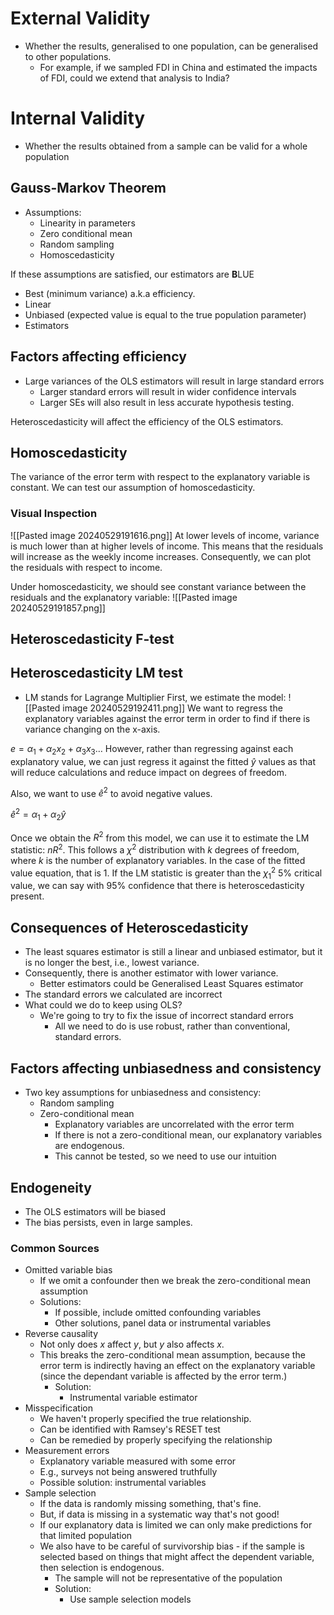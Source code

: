 # External Validity
- Whether the results, generalised to one population, can be generalised to other populations.
	- For example, if we sampled FDI in China and estimated the impacts of FDI, could we extend that analysis to India?
# Internal Validity
- Whether the results obtained from a sample can be valid for a whole population

## Gauss-Markov Theorem
- Assumptions:
	- Linearity in parameters
	- Zero conditional mean
	- Random sampling
	- Homoscedasticity

If these assumptions are satisfied, our estimators are **B**LUE
- Best (minimum variance) a.k.a efficiency.
- Linear
- Unbiased (expected value is equal to the true population parameter)
- Estimators
## Factors affecting efficiency
- Large variances of the OLS estimators will result in large standard errors
	- Larger standard errors will result in wider confidence intervals
	- Larger SEs will also result in less accurate hypothesis testing.

Heteroscedasticity will affect the efficiency of the OLS estimators.
## Homoscedasticity
The variance of the error term with respect to the explanatory variable is constant.
We can test our assumption of homoscedasticity.
### Visual Inspection
![[Pasted image 20240529191616.png]]
At lower levels of income, variance is much lower than at higher levels of income. This means that the residuals will increase as the weekly income increases. Consequently, we can plot the residuals with respect to income.

Under homoscedasticity, we should see constant variance between the residuals and the explanatory variable:
![[Pasted image 20240529191857.png]]
## Heteroscedasticity F-test
## Heteroscedasticity LM test
- LM stands for Lagrange Multiplier
First, we estimate the model:
![[Pasted image 20240529192411.png]]
We want to regress the explanatory variables against the error term in order to find if there is variance changing on the x-axis.

$e=\alpha_{1} +\alpha_{2}x_{2}+\alpha_{3}x_{3}\dots$
However, rather than regressing against each explanatory value, we can just regress it against the fitted $\hat{y}$ values as that will reduce calculations and reduce impact on degrees of freedom.

Also, we want to use $\hat{e}^{2}$ to avoid negative values.

$\hat{e}^{2}=\alpha_{1}+\alpha_{2}\hat{y}$

Once we obtain the $R^{2}$ from this model, we can use it to estimate the LM statistic: $nR^{2}$. This follows a $\chi^{2}$ distribution with $k$ degrees of freedom, where $k$ is the number of explanatory variables. In the case of the fitted value equation, that is 1. If the LM statistic is greater than the $\chi^{2}_{1}$ 5% critical value, we can say with 95% confidence that there is heteroscedasticity present.

## Consequences of Heteroscedasticity
- The least squares estimator is still a linear and unbiased estimator, but it is no longer the best, i.e., lowest variance.
- Consequently, there is another estimator with lower variance.
	- Better estimators could be Generalised Least Squares estimator
- The standard errors we calculated are incorrect
- What could we do to keep using OLS?
	- We're going to try to fix the issue of incorrect standard errors
		- All we need to do is use robust, rather than conventional, standard errors.
## Factors affecting unbiasedness and consistency
- Two key assumptions for unbiasedness and consistency:
	- Random sampling
	- Zero-conditional mean
		- Explanatory variables are uncorrelated with the error term
		- If there is not a zero-conditional mean, our explanatory variables are endogenous.
		- This cannot be tested, so we need to use our intuition
## Endogeneity
- The OLS estimators will be biased
- The bias persists, even in large samples.
### Common Sources
- Omitted variable bias
	- If we omit a confounder then we break the zero-conditional mean assumption
	- Solutions:
		- If possible, include omitted confounding variables
		- Other solutions, panel data or instrumental variables
- Reverse causality
	- Not only does $x$ affect $y$, but $y$ also affects $x$.
	- This breaks the zero-conditional mean assumption, because the error term is indirectly having an effect on the explanatory variable (since the dependant variable is affected by the error term.)
		- Solution:
			- Instrumental variable estimator
- Misspecification
	- We haven't properly specified the true relationship.
	- Can be identified with Ramsey's RESET test
	- Can be remedied by properly specifying the relationship
- Measurement errors
	- Explanatory variable measured with some error
	- E.g., surveys not being answered truthfully
	- Possible solution: instrumental variables
- Sample selection
	- If the data is randomly missing something, that's fine.
	- But, if data is missing in a systematic way that's not good!
	- If our explanatory data is limited we can only make predictions for that limited population
	- We also have to be careful of survivorship bias - if the sample is selected based on things that might affect the dependent variable, then selection is endogenous.
		- The sample will not be representative of the population
		- Solution:
			- Use sample selection models